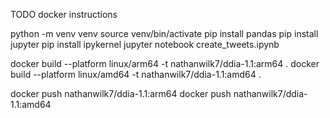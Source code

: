 TODO docker instructions

python -m venv venv
source venv/bin/activate
pip install pandas
pip install jupyter
pip install ipykernel
jupyter notebook
create_tweets.ipynb

docker build --platform linux/arm64 -t nathanwilk7/ddia-1.1:arm64 .
docker build --platform linux/amd64 -t nathanwilk7/ddia-1.1:amd64 .

docker push nathanwilk7/ddia-1.1:arm64
docker push nathanwilk7/ddia-1.1:amd64